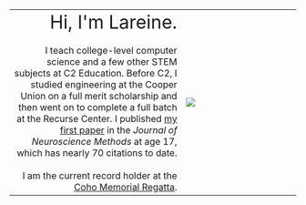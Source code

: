 <dl>
	<table>
		<tr>
			<td style="border:none" width="60%" align="right"><font size="6">Hi, I'm Lareine.</font><br><br>I teach college-level computer science and a few other STEM subjects at C2 Education. Before C2, I studied engineering at the Cooper Union on a full merit scholarship and then went on to complete a full batch at the Recurse Center. I published <a href="/files/neumann2009.pdf">my first paper</a> in the <i>Journal of Neuroscience Methods</i> at age 17, which has nearly 70 citations to date.<br><br>I am the current record holder at the <a href="https://en.everybodywiki.com/Coho_Memorial_Regatta">Coho Memorial Regatta</a>.</td>
		<td style="border:none" width="50%"><img src="https://scontent.fewr1-1.fna.fbcdn.net/v/t31.0-8/1912426_10202538567878101_2323048483938059119_o.jpg?_nc_cat=107&_nc_ht=scontent.fewr1-1.fna&oh=3ddaa1119ac764ca04f1cd958293aebc&oe=5D413D78" class="head-shot"></td>
		</tr>
	</table>
</dl>
